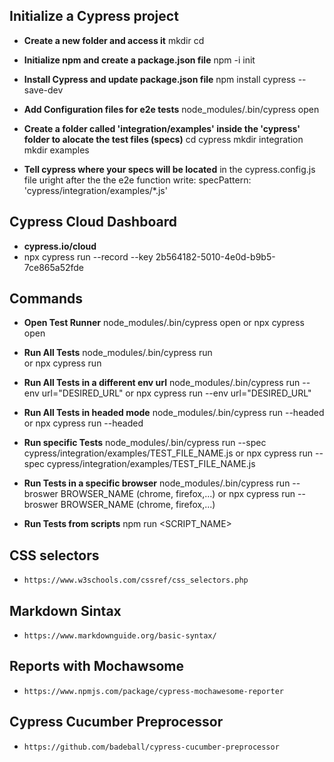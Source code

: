 ## Initialize a Cypress project

-  **Create a new folder and access it**
    mkdir <FOLDER NAME>
    cd <FOLDER NAME>

- **Initialize npm and create a package.json file**
    npm -i init

- **Install Cypress and update package.json file**
    npm install cypress --save-dev

- **Add Configuration files for e2e tests**
    node_modules/.bin/cypress open

- **Create a folder called 'integration/examples' inside the 'cypress' folder to alocate the test files (specs)**
    cd cypress
    mkdir integration
    mkdir examples

- **Tell cypress where your specs will be located**
    in the cypress.config.js file uright after the the e2e function write:
        specPattern: 'cypress/integration/examples/*.js'

## Cypress Cloud Dashboard

- **cypress.io/cloud**
- npx cypress run --record --key 2b564182-5010-4e0d-b9b5-7ce865a52fde

## Commands

- **Open Test Runner**
    node_modules/.bin/cypress open
    or
    npx cypress open

- **Run All Tests**
    node_modules/.bin/cypress run  
    or 
    npx cypress run

- **Run All Tests in a different env url**
    node_modules/.bin/cypress run --env url="DESIRED_URL"
    or 
    npx cypress run --env url="DESIRED_URL"

- **Run All Tests in headed mode**
    node_modules/.bin/cypress run --headed
    or 
    npx cypress run --headed

- **Run specific Tests**
    node_modules/.bin/cypress run --spec cypress/integration/examples/TEST_FILE_NAME.js
    or
    npx cypress run --spec cypress/integration/examples/TEST_FILE_NAME.js

- **Run Tests in a specific browser**
    node_modules/.bin/cypress run --broswer BROWSER_NAME (chrome, firefox,...)
    or
    npx cypress run --broswer BROWSER_NAME (chrome, firefox,...)

- **Run Tests from scripts**
    npm run <SCRIPT_NAME>


## CSS selectors

- `https://www.w3schools.com/cssref/css_selectors.php`

## Markdown Sintax

- `https://www.markdownguide.org/basic-syntax/`

## Reports with Mochawsome

- `https://www.npmjs.com/package/cypress-mochawesome-reporter`

## Cypress Cucumber Preprocessor
- `https://github.com/badeball/cypress-cucumber-preprocessor`
